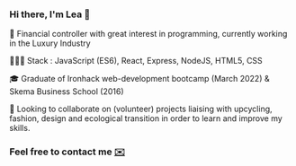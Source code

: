 ### Hi there, I'm Lea 👋

📌 Financial controller with great interest in programming, currently working in the Luxury Industry

👩🏻‍💻 Stack : JavaScript (ES6), React, Express, NodeJS, HTML5, CSS

🎓 Graduate of Ironhack web-development bootcamp (March 2022) & Skema Business School (2016) 

🎯 Looking to collaborate on (volunteer) projects liaising with upcycling, fashion, design and ecological transition in order to learn and improve my skills.

### Feel free to contact me [✉️](mailto:beaulieu.lea@free.fr)

<!--
**lea-beaulieu/lea-beaulieu** is a ✨ _special_ ✨ repository because its `README.md` (this file) appears on your GitHub profile.

Here are some ideas to get you started:

- 🔭 I’m currently working on ...
- 🌱 I’m currently learning ...
- 👯 I’m looking to collaborate on ...
- 🤔 I’m looking for help with ...
- 💬 Ask me about ...
- 📫 How to reach me: ...
- 😄 Pronouns: ...
- ⚡ Fun fact: ...
-->
